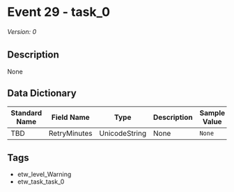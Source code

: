 # Event 29 - task_0
###### Version: 0

## Description
None

## Data Dictionary
|Standard Name|Field Name|Type|Description|Sample Value|
|---|---|---|---|---|
|TBD|RetryMinutes|UnicodeString|None|`None`|

## Tags
* etw_level_Warning
* etw_task_task_0